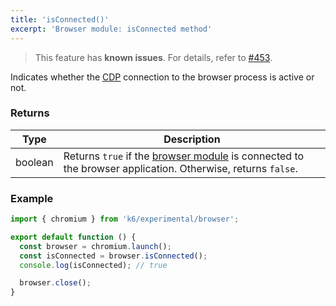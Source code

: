 ```yaml
---
title: 'isConnected()'
excerpt: 'Browser module: isConnected method'
---
```


<Blockquote mod="attention">

This feature has **known issues**.
For details, refer to [#453](https://github.com/grafana/xk6-browser/issues/453).

</Blockquote>

Indicates whether the [CDP](https://chromedevtools.github.io/devtools-protocol/) connection to the browser process is active or not.

### Returns

| Type    | Description                                                                                    |
| ------- | ---------------------------------------------------------------------------------------------- |
| boolean | Returns `true` if the [browser module](/javascript-api/k6-experimental/browser) is connected to the browser application. Otherwise, returns `false`. |


### Example

<CodeGroup labels={[]}>

```javascript
import { chromium } from 'k6/experimental/browser';

export default function () {
  const browser = chromium.launch();
  const isConnected = browser.isConnected();
  console.log(isConnected); // true

  browser.close();
}
```

</CodeGroup>
